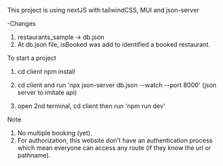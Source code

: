 This project is using nextJS with tailwindCSS, MUI and json-server

-Changes
1. restaurants_sample -> db.json
2. At db.json file, isBooked was add to identified a booked restaurant.

To start a project

1. cd client npm install

2. cd client and run 'npx json-server db.json --watch --port 8000' (json server to imitate api)

3. open 2nd terminal, cd client then run 'npm run dev'


Note
1. No multiple booking (yet).
2. For authorization, this website don't have an authentication process which mean everyone can access any route (if they know the url or pathname).

